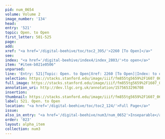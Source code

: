 ```yaml
---
pid: num_0654
volume: Volume 2
image_number: '134'
head: 
entry: '521'
topic: Open. to Open
first_letter: 501-525
page: 
add: 
xref: "<a href='/digital-beehive/toc/toc2_395/'>2260 [To Open]</a>"
see: 
index: "<a href='/digital-beehive/index4/index_2803/'>to open</a>"
item: "#item-b021e0506"
unparsed: 
line: 'Entry: 521|Topic: Open. to Open|Xref: 2260 [To Open]|Index: to open|#item-b021e0506'
selection: https://stacks.stanford.edu/image/iiif/fm855tg5659%2F1607_0601/822,1387,2936,214/full/0/default.jpg
full_image: https://stacks.stanford.edu/image/iiif/fm855tg5659%2F1607_0601/full/full/0/default.jpg
annotation_uri: http://dev.llgc.org.uk/annotation/1575653296708
insertion: 
thumbnail: https://stacks.stanford.edu/image/iiif/fm855tg5659%2F1607_0601/822,1387,600,180/250,/0/default.jpg
label: 521. Open. to Open
location: "<a href='/digital-beehive/toc/toc2_124/'>Full Page</a>"
issue: 
also_in_entry: "<a href='/digital-beehive/num3/num_0652'>Inseparable</a>|<a href='/digital-beehive/num3/num_0653'>Openly</a>"
order: '023'
layout: alpha_item
collection: num3
---
```

